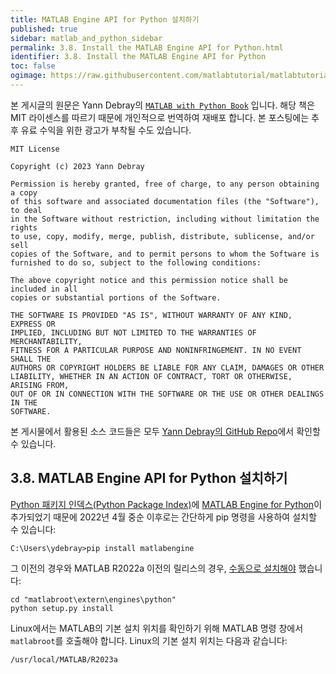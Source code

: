 ```yaml
---
title: MATLAB Engine API for Python 설치하기
published: true
sidebar: matlab_and_python_sidebar
permalink: 3.8. Install the MATLAB Engine API for Python.html
identifier: 3.8. Install the MATLAB Engine API for Python
toc: false
ogimage: https://raw.githubusercontent.com/matlabtutorial/matlabtutorial.github.io/main/images/MATLAB_with_Python_Book/ogimage.jpg
---
```


본 게시글의 원문은 Yann Debray의 [`MATLAB with Python Book`](https://github.com/yanndebray/matlab-with-python-book) 입니다. 해당 책은 MIT 라이센스를 따르기 때문에 개인적으로 번역하여 재배포 합니다. 본 포스팅에는 추후 유료 수익을 위한 광고가 부착될 수도 있습니다.

    MIT License

    Copyright (c) 2023 Yann Debray

    Permission is hereby granted, free of charge, to any person obtaining a copy
    of this software and associated documentation files (the "Software"), to deal
    in the Software without restriction, including without limitation the rights
    to use, copy, modify, merge, publish, distribute, sublicense, and/or sell
    copies of the Software, and to permit persons to whom the Software is
    furnished to do so, subject to the following conditions:

    The above copyright notice and this permission notice shall be included in all
    copies or substantial portions of the Software.

    THE SOFTWARE IS PROVIDED "AS IS", WITHOUT WARRANTY OF ANY KIND, EXPRESS OR
    IMPLIED, INCLUDING BUT NOT LIMITED TO THE WARRANTIES OF MERCHANTABILITY,
    FITNESS FOR A PARTICULAR PURPOSE AND NONINFRINGEMENT. IN NO EVENT SHALL THE
    AUTHORS OR COPYRIGHT HOLDERS BE LIABLE FOR ANY CLAIM, DAMAGES OR OTHER
    LIABILITY, WHETHER IN AN ACTION OF CONTRACT, TORT OR OTHERWISE, ARISING FROM,
    OUT OF OR IN CONNECTION WITH THE SOFTWARE OR THE USE OR OTHER DEALINGS IN THE
    SOFTWARE.

본 게시물에서 활용된 소스 코드들은 모두 [Yann Debray의 GitHub Repo](https://github.com/yanndebray/matlab-with-python-book)에서 확인할 수 있습니다.

## 3.8. MATLAB Engine API for Python 설치하기

[Python 패키지 인덱스(Python Package Index)](https://pypi.org/project/matlabengine/)에 [MATLAB Engine for Python](https://pypi.org/project/matlabengine/)이 추가되었기 때문에 2022년 4월 중순 이후로는 간단하게 pip 명령을 사용하여 설치할 수 있습니다:

```
C:\Users\ydebray>pip install matlabengine
```

그 이전의 경우와 MATLAB R2022a 이전의 릴리스의 경우, [수동으로 설치해야](https://www.mathworks.com/help/matlab/matlab_external/install-the-matlab-engine-for-python.html) 했습니다:

```
cd "matlabroot\extern\engines\python"
python setup.py install
```

Linux에서는 MATLAB의 기본 설치 위치를 확인하기 위해 MATLAB 명령 창에서 `matlabroot`를 호출해야 합니다. Linux의 기본 설치 위치는 다음과 같습니다:

`/usr/local/MATLAB/R2023a`